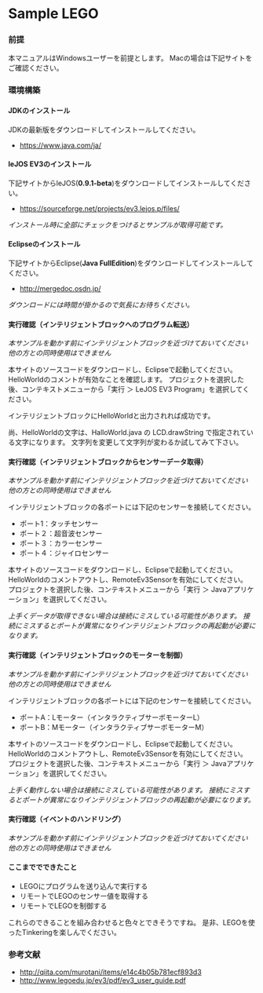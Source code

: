 Sample LEGO
===============

### 前提

本マニュアルはWindowsユーザーを前提とします。
Macの場合は下記サイトをご確認ください。

### 環境構築

#### JDKのインストール

JDKの最新版をダウンロードしてインストールしてください。

* https://www.java.com/ja/


#### leJOS EV3のインストール

下記サイトからleJOS(**0.9.1-beta**)をダウンロードしてインストールしてください。

* https://sourceforge.net/projects/ev3.lejos.p/files/

*インストール時に全部にチェックをつけるとサンプルが取得可能です。*

#### Eclipseのインストール

下記サイトからEclipse(**Java FullEdition**)をダウンロードしてインストールしてください。

* http://mergedoc.osdn.jp/

*ダウンロードには時間が掛かるので気長にお待ちください。*

#### 実行確認（インテリジェントブロックへのプログラム転送）

*本サンプルを動かす前にインテリジェントブロックを近づけておいてください*
*他の方との同時使用はできません*

本サイトのソースコードをダウンロードし、Eclipseで起動してください。
HelloWorldのコメントが有効なことを確認します。
プロジェクトを選択した後、コンテキストメニューから「実行 ＞ LeJOS EV3 Program」を選択してください。

インテリジェントブロックにHelloWorldと出力されれば成功です。

尚、HelloWorldの文字は、HalloWorld.java の LCD.drawString で指定されている文字になります。
文字列を変更して文字列が変わるか試してみて下さい。

#### 実行確認（インテリジェントブロックからセンサーデータ取得）

*本サンプルを動かす前にインテリジェントブロックを近づけておいてください*
*他の方との同時使用はできません*

インテリジェントブロックの各ポートには下記のセンサーを接続してください。

* ポート1：タッチセンサー
* ポート２：超音波センサー
* ポート３：カラーセンサー
* ポート４：ジャイロセンサー

本サイトのソースコードをダウンロードし、Eclipseで起動してください。
HelloWorldのコメントアウトし、RemoteEv3Sensorを有効にしてください。
プロジェクトを選択した後、コンテキストメニューから「実行 ＞ Javaアプリケーション」を選択してください。

*上手くデータが取得できない場合は接続にミスしている可能性があります。*
*接続にミスするとポートが異常になりインテリジェントブロックの再起動が必要になります。*


#### 実行確認（インテリジェントブロックのモーターを制御）

*本サンプルを動かす前にインテリジェントブロックを近づけておいてください*
*他の方との同時使用はできません*

インテリジェントブロックの各ポートには下記のセンサーを接続してください。

* ポートA：Lモーター（インタラクティブサーボモーターL）
* ポートB：Mモーター（インタラクティブサーボモーターM）

本サイトのソースコードをダウンロードし、Eclipseで起動してください。
HelloWorldのコメントアウトし、RemoteEv3Sensorを有効にしてください。
プロジェクトを選択した後、コンテキストメニューから「実行 ＞ Javaアプリケーション」を選択してください。

*上手く動作しない場合は接続にミスしている可能性があります。*
*接続にミスするとポートが異常になりインテリジェントブロックの再起動が必要になります。*

#### 実行確認（イベントのハンドリング）

*本サンプルを動かす前にインテリジェントブロックを近づけておいてください*
*他の方との同時使用はできません*


#### ここまででできたこと

* LEGOにプログラムを送り込んで実行する
* リモートでLEGOのセンサー値を取得する
* リモートでLEGOを制御する

これらのできることを組み合わせると色々とできそうですね。
是非、LEGOを使ったTinkeringを楽しんでください。


### 参考文献

* http://qiita.com/murotani/items/e14c4b05b781ecf893d3
* http://www.legoedu.jp/ev3/pdf/ev3_user_guide.pdf

